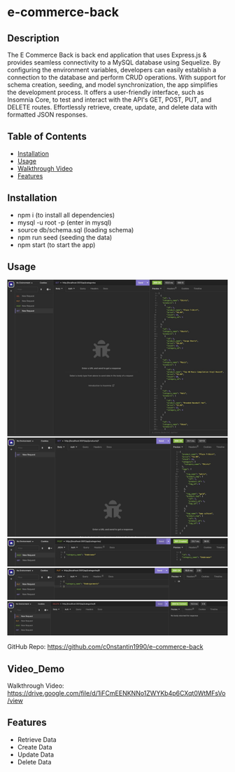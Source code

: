 # e-commerce-back

## Description

The E Commerce Back is back end application that uses Express.js & provides seamless connectivity to a MySQL database using Sequelize. By configuring the environment variables, developers can easily establish a connection to the database and perform CRUD operations. With support for schema creation, seeding, and model synchronization, the app simplifies the development process. It offers a user-friendly interface, such as Insomnia Core, to test and interact with the API's GET, POST, PUT, and DELETE routes. Effortlessly retrieve, create, update, and delete data with formatted JSON responses.

## Table of Contents

- [Installation](#installation)
- [Usage](#usage)
- [Walkthrough Video](#Video_Demo)
- [Features](#Features)

## Installation

- npm i (to install all dependencies)
- mysql -u root -p (enter in mysql)
- source db/schema.sql (loading schema)
- npm run seed (seeding the data)
- npm start (to start the app)

## Usage

![All Categories](/screenshots/all_categories.jpeg)
![Single Product](/screenshots/single_product.jpeg)
![Post](/screenshots/post.jpeg)
![Update](/screenshots/update.jpeg)
![Delete](/screenshots/delete.jpeg)

GitHub Repo: https://github.com/c0nstantin1990/e-commerce-back

## Video_Demo

Walkthrough Video: https://drive.google.com/file/d/1iFCmEENKNNo1ZWYKb4p6CXqt0WtMFsVo/view

## Features

- Retrieve Data
- Create Data
- Update Data
- Delete Data
